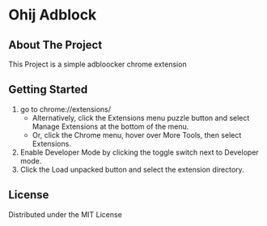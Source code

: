 # Ohij Adblock

## About The Project
This Project is a simple adbloocker chrome extension

## Getting Started
1. go to chrome://extensions/
    - Alternatively, click the Extensions menu puzzle button and select Manage Extensions at the bottom of the menu.
    - Or, click the Chrome menu, hover over More Tools, then select Extensions.
2. Enable Developer Mode by clicking the toggle switch next to Developer mode.
3. Click the Load unpacked button and select the extension directory.
   
## License
Distributed under the MIT License

